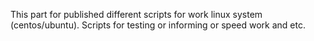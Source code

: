 This part for published different scripts for work linux system (centos/ubuntu).
Scripts for testing or informing or speed work and etc.
